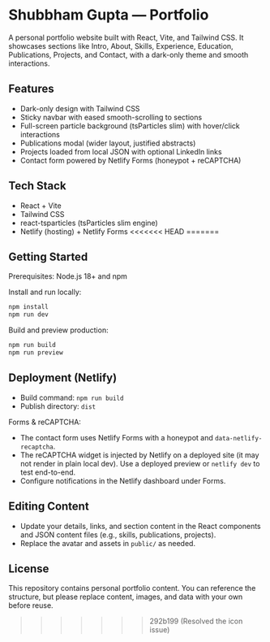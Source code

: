 # Shubbham Gupta — Portfolio

A personal portfolio website built with React, Vite, and Tailwind CSS. It showcases sections like Intro, About, Skills, Experience, Education, Publications, Projects, and Contact, with a dark-only theme and smooth interactions.

## Features

- Dark-only design with Tailwind CSS
- Sticky navbar with eased smooth-scrolling to sections
- Full-screen particle background (tsParticles slim) with hover/click interactions
- Publications modal (wider layout, justified abstracts)
- Projects loaded from local JSON with optional LinkedIn links
- Contact form powered by Netlify Forms (honeypot + reCAPTCHA)

## Tech Stack

- React + Vite
- Tailwind CSS
- react-tsparticles (tsParticles slim engine)
- Netlify (hosting) + Netlify Forms
<<<<<<< HEAD
=======

## Getting Started

Prerequisites: Node.js 18+ and npm

Install and run locally:

```bash
npm install
npm run dev
```

Build and preview production:

```bash
npm run build
npm run preview
```

## Deployment (Netlify)

- Build command: `npm run build`
- Publish directory: `dist`

Forms & reCAPTCHA:

- The contact form uses Netlify Forms with a honeypot and `data-netlify-recaptcha`.
- The reCAPTCHA widget is injected by Netlify on a deployed site (it may not render in plain local dev). Use a deployed preview or `netlify dev` to test end-to-end.
- Configure notifications in the Netlify dashboard under Forms.

## Editing Content

- Update your details, links, and section content in the React components and JSON content files (e.g., skills, publications, projects).
- Replace the avatar and assets in `public/` as needed.

## License

This repository contains personal portfolio content. You can reference the structure, but please replace content, images, and data with your own before reuse.
>>>>>>> 292b199 (Resolved the icon issue)
